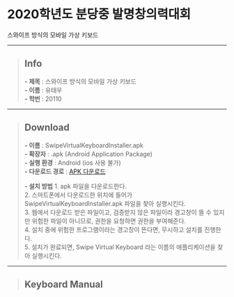 # 2020학년도 분당중 발명창의력대회

스와이프 방식의 모바일 가상 키보드

---

> ## **Info**   
>    **- 제목** : 스와이프 방식의 모바일 가상 키보드   
>    **- 이름** : 유태우   
>    **- 학번** : 20110   

---


> ## **Download**
>    **- 이름** : SwipeVirtualKeyboardInstaller.apk   
>    **- 확장자** : .apk (Android Application Package)   
>    **- 실행 환경** : Android (ios 사용 불가)   
>    **- 다운로드 경로** : <a href="https://docs.google.com/uc?export=download&id=15rVb8CEEkq_7d8MjAv7yjYX537g_i_ur"> APK 다운로드</a>   
>    
>    **- 설치 방법**
>        1. apk 파일을 다운로드한다.   
>        2. 스마트폰에서 다운로드한 위치에 들어가 SwipeVirtualKeyboardInstaller.apk 파일을 찾아 실행시킨다.   
>        3. 웹에서 다운로드 받은 파일이고, 검증받지 않은 파일이라 경고창이 뜰 수 있지만 위험한 파일이 아니므로, 권한을 요청하면 권한을 부여해준다.   
>        4. 설치 중에 위험한 프로그램이라는 경고창이 뜬다면, 무시하고 설치를 진행한다.   
>        5. 설치가 완료되면, Swipe Virtual Keyboard 라는 이름의 애플리케이션을 찾아 실행시킨다.   
 
---

> ## **Keyboard Manual**
